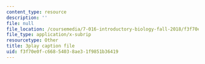 ```yaml
---
content_type: resource
description: ''
file: null
file_location: /coursemedia/7-016-introductory-biology-fall-2018/f3f70e0fc66854038ae31f9851b36419_apP5SWitnyw.vtt
file_type: application/x-subrip
resourcetype: Other
title: 3play caption file
uid: f3f70e0f-c668-5403-8ae3-1f9851b36419
---
```

